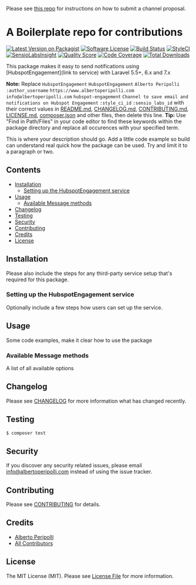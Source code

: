 Please see [this repo](https://github.com/laravel-notification-channels/channels) for instructions on how to submit a channel proposal.

# A Boilerplate repo for contributions

[![Latest Version on Packagist](https://img.shields.io/packagist/v/laravel-notification-channels/hubspot-engagement.svg?style=flat-square)](https://packagist.org/packages/laravel-notification-channels/hubspot-engagement)
[![Software License](https://img.shields.io/badge/license-MIT-brightgreen.svg?style=flat-square)](LICENSE.md)
[![Build Status](https://img.shields.io/travis/laravel-notification-channels/hubspot-engagement/master.svg?style=flat-square)](https://travis-ci.org/laravel-notification-channels/hubspot-engagement)
[![StyleCI](https://styleci.io/repos/:style_ci_id/shield)](https://styleci.io/repos/:style_ci_id)
[![SensioLabsInsight](https://img.shields.io/sensiolabs/i/:sensio_labs_id.svg?style=flat-square)](https://insight.sensiolabs.com/projects/:sensio_labs_id)
[![Quality Score](https://img.shields.io/scrutinizer/g/laravel-notification-channels/hubspot-engagement.svg?style=flat-square)](https://scrutinizer-ci.com/g/laravel-notification-channels/hubspot-engagement)
[![Code Coverage](https://img.shields.io/scrutinizer/coverage/g/laravel-notification-channels/hubspot-engagement/master.svg?style=flat-square)](https://scrutinizer-ci.com/g/laravel-notification-channels/hubspot-engagement/?branch=master)
[![Total Downloads](https://img.shields.io/packagist/dt/laravel-notification-channels/hubspot-engagement.svg?style=flat-square)](https://packagist.org/packages/laravel-notification-channels/hubspot-engagement)

This package makes it easy to send notifications using [HubspotEngagement](link to service) with Laravel 5.5+, 6.x and 7.x

**Note:** Replace ```HubspotEngagement``` ```HubspotEngagement``` ```Alberto Peripolli``` ```:author_username``` ```https://www.albertoperipolli.com``` ```info@albertoperipolli.com``` ```hubspot-engagement``` ```Channel to save email and notifications on Hubspot Engagement``` ```:style_ci_id``` ```:sensio_labs_id``` with their correct values in [README.md](README.md), [CHANGELOG.md](CHANGELOG.md), [CONTRIBUTING.md](CONTRIBUTING.md), [LICENSE.md](LICENSE.md), [composer.json](composer.json) and other files, then delete this line.
**Tip:** Use "Find in Path/Files" in your code editor to find these keywords within the package directory and replace all occurences with your specified term.

This is where your description should go. Add a little code example so build can understand real quick how the package can be used. Try and limit it to a paragraph or two.



## Contents

- [Installation](#installation)
	- [Setting up the HubspotEngagement service](#setting-up-the-HubspotEngagement-service)
- [Usage](#usage)
	- [Available Message methods](#available-message-methods)
- [Changelog](#changelog)
- [Testing](#testing)
- [Security](#security)
- [Contributing](#contributing)
- [Credits](#credits)
- [License](#license)


## Installation

Please also include the steps for any third-party service setup that's required for this package.

### Setting up the HubspotEngagement service

Optionally include a few steps how users can set up the service.

## Usage

Some code examples, make it clear how to use the package

### Available Message methods

A list of all available options

## Changelog

Please see [CHANGELOG](CHANGELOG.md) for more information what has changed recently.

## Testing

``` bash
$ composer test
```

## Security

If you discover any security related issues, please email info@albertoperipolli.com instead of using the issue tracker.

## Contributing

Please see [CONTRIBUTING](CONTRIBUTING.md) for details.

## Credits

- [Alberto Peripolli](https://github.com/:author_username)
- [All Contributors](../../contributors)

## License

The MIT License (MIT). Please see [License File](LICENSE.md) for more information.
